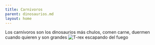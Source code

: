 ```yaml
---
title: Carnivoros
parent: dinosaurios.md
layout: home
---
```

Los carnívoros son los dinosaurios más chulos, comen carne, duermen cuando quieren y son grandes
![T-rex escapando del fuego](https://img.freepik.com/fotos-premium/dinosaurios-corren-llamas_699917-1735.jpg)
